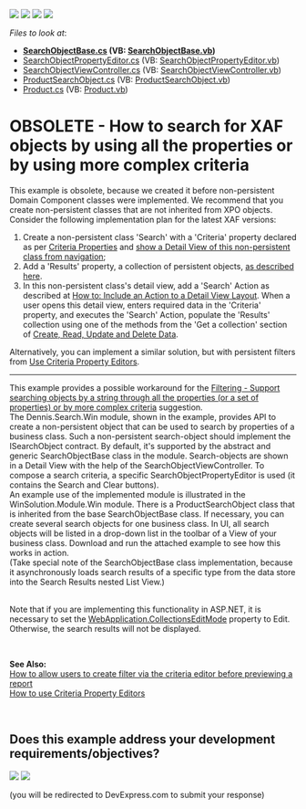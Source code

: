 <!-- default badges list -->
![](https://img.shields.io/endpoint?url=https://codecentral.devexpress.com/api/v1/VersionRange/128592807/16.1.4%2B)
[![](https://img.shields.io/badge/Open_in_DevExpress_Support_Center-FF7200?style=flat-square&logo=DevExpress&logoColor=white)](https://supportcenter.devexpress.com/ticket/details/E1744)
[![](https://img.shields.io/badge/📖_How_to_use_DevExpress_Examples-e9f6fc?style=flat-square)](https://docs.devexpress.com/GeneralInformation/403183)
[![](https://img.shields.io/badge/💬_Leave_Feedback-feecdd?style=flat-square)](#does-this-example-address-your-development-requirementsobjectives)
<!-- default badges end -->
<!-- default file list -->
*Files to look at*:

* **[SearchObjectBase.cs](./CS/Dennis.Search.Win/SearchObjectBase.cs) (VB: [SearchObjectBase.vb](./VB/Dennis.Search.Win/SearchObjectBase.vb))**
* [SearchObjectPropertyEditor.cs](./CS/Dennis.Search.Win/SearchObjectPropertyEditor.cs) (VB: [SearchObjectPropertyEditor.vb](./VB/Dennis.Search.Win/SearchObjectPropertyEditor.vb))
* [SearchObjectViewController.cs](./CS/Dennis.Search.Win/SearchObjectViewController.cs) (VB: [SearchObjectViewController.vb](./VB/Dennis.Search.Win/SearchObjectViewController.vb))
* [ProductSearchObject.cs](./CS/WinSolution.Module.Win/ProductSearchObject.cs) (VB: [ProductSearchObject.vb](./VB/WinSolution.Module.Win/ProductSearchObject.vb))
* [Product.cs](./CS/WinSolution.Module/Product.cs) (VB: [Product.vb](./VB/WinSolution.Module/Product.vb))
<!-- default file list end -->
# OBSOLETE - How to search for XAF objects by using all the properties or by using more complex criteria

This example is obsolete, because we created it before non-persistent Domain Component classes were implemented. We recommend that you create non-persistent classes that are not inherited from XPO objects. Consider the following implementation plan for the latest XAF versions:
1. Create a non-persistent class 'Search' with a 'Criteria' property declared as per [Criteria Properties](https://docs.devexpress.com/eXpressAppFramework/113564/concepts/business-model-design/data-types-supported-by-built-in-editors/criteria-properties) and [show a Detail View of this non-persistent class from navigation](https://docs.devexpress.com/eXpressAppFramework/113471/business-model-design-orm/non-persistent-objects/how-to-display-a-non-persistent-objects-detail-view-from-the-navigation);
2. Add a 'Results' property, a collection of persistent objects, [as described here](https://docs.devexpress.com/eXpressAppFramework/116106/business-model-design-orm/non-persistent-objects/how-to-show-persistent-objects-in-a-non-persistent-objects-view#persistent-collection).
3. In this non-persistent class's detail view, add a 'Search' Action as described at [How to: Include an Action to a Detail View Layout](https://docs.devexpress.com/eXpressAppFramework/112816/task-based-help/miscellaneous-ui-customizations/how-to-include-an-action-to-a-detail-view-layout). When a user opens this detail view, enters required data in the 'Criteria' property, and executes the 'Search' Action, populate the 'Results' collection using one of the methods from the 'Get a collection' section of [Create, Read, Update and Delete Data](https://docs.devexpress.com/eXpressAppFramework/113711/concepts/data-manipulation-and-business-logic/create-read-update-and-delete-data).

Alternatively, you can implement a similar solution, but with persistent filters from [Use Criteria Property Editors](https://docs.devexpress.com/eXpressAppFramework/113143/ui-construction/view-items-and-property-editors/property-editors/use-criteria-property-editors).

-------------------

<p>This example provides a possible workaround for the <a href="https://www.devexpress.com/Support/Center/p/AS13324">Filtering - Support searching objects by a string through all the properties (or a set of properties) or by more complex criteria</a> suggestion.<br /> The Dennis.Search.Win module, shown in the example, provides API to create a non-persistent object that can be used to search by properties of a business class. Such a non-persistent search-object should implement the ISearchObject contract. By default, it's supported by the abstract and generic SearchObjectBase class in the module. Search-objects are shown in a Detail View with the help of the SearchObjectViewController. To compose a search criteria, a specific SearchObjectPropertyEditor is used (it contains the Search and Clear buttons).<br /> An example use of the implemented module is illustrated in the WinSolution.Module.Win module. There is a ProductSearchObject class that is inherited from the base SearchObjectBase class. If necessary, you can create several search objects for one business class. In UI, all search objects will be listed in a drop-down list in the toolbar of a View of your business class. Download and run the attached example to see how this works in action.<br /> (Take special note of the SearchObjectBase class implementation, because it asynchronously loads search results of a specific type from the data store into the Search Results nested List View.)<br /><br /></p>
<p>Note that if you are implementing this functionality in ASP.NET, it is necessary to set the <a href="https://documentation.devexpress.com/#Xaf/DevExpressExpressAppWebWebApplication_CollectionsEditModetopic">WebApplication.CollectionsEditMode</a> property to Edit. Otherwise, the search results will not be displayed.</p>
<p> </p>
<p><strong>See Also:</strong><br /> <a href="https://www.devexpress.com/Support/Center/p/E1607">How to allow users to create filter via the criteria editor before previewing a report</a><br /> <a href="https://www.devexpress.com/Support/Center/p/E932">How to use Criteria Property Editors</a></p>

<br/>


<!-- feedback -->
## Does this example address your development requirements/objectives?

[<img src="https://www.devexpress.com/support/examples/i/yes-button.svg"/>](https://www.devexpress.com/support/examples/survey.xml?utm_source=github&utm_campaign=XAF_how-to-search-for-objects-by-using-all-the-properties-or-by-using-more-complex-criteria-e1744&~~~was_helpful=yes) [<img src="https://www.devexpress.com/support/examples/i/no-button.svg"/>](https://www.devexpress.com/support/examples/survey.xml?utm_source=github&utm_campaign=XAF_how-to-search-for-objects-by-using-all-the-properties-or-by-using-more-complex-criteria-e1744&~~~was_helpful=no)

(you will be redirected to DevExpress.com to submit your response)
<!-- feedback end -->
